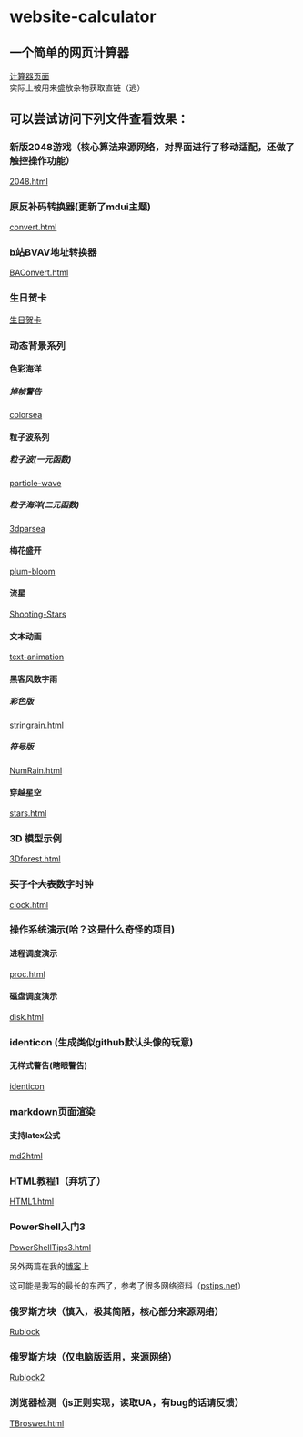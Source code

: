 # website-calculator

## 一个简单的网页计算器

[计算器页面](https://www.lollipopnougat.top/website-calculator/)
<br/>
实际上被用来盛放杂物获取直链（逃）
<br/>

## 可以尝试访问下列文件查看效果：

### 新版2048游戏（核心算法来源网络，对界面进行了移动适配，还做了触控操作功能）

[2048.html](https://www.lollipopnougat.top/website-calculator/html/2048neo.html)

### 原反补码转换器(更新了mdui主题)

[convert.html](https://www.lollipopnougat.top/website-calculator/html/convert.html)

### b站BVAV地址转换器

[BAConvert.html](https://www.lollipopnougat.top/website-calculator/html/BAConvert.html)

### 生日贺卡

[生日贺卡](https://www.lollipopnougat.top/website-calculator/html/Birthday/index.html)

### 动态背景系列

#### 色彩海洋

##### 掉帧警告

[colorsea](https://www.lollipopnougat.top/website-calculator/html/colorsea/index.html)

#### 粒子波系列

##### 粒子波(一元函数)

[particle-wave](https://www.lollipopnougat.top/website-calculator/html/particle-wave/index.html)

##### 粒子海洋(二元函数)

[3dparsea](https://www.lollipopnougat.top/website-calculator/html/3dparsea.html)

#### 梅花盛开

[plum-bloom](https://www.lollipopnougat.top/website-calculator/html/plum-bloom/index.html)

#### 流星

[Shooting-Stars](https://www.lollipopnougat.top/website-calculator/html/Shooting-Stars/index.html)

#### 文本动画

[text-animation](https://www.lollipopnougat.top/website-calculator/html/text-animation/index.html)

#### 黑客风数字雨

##### 彩色版

[stringrain.html](https://www.lollipopnougat.top/website-calculator/html/stringrain.html)

##### 符号版

[NumRain.html](https://www.lollipopnougat.top/website-calculator/html/NumRain.html)

#### 穿越星空

[stars.html](https://www.lollipopnougat.top/website-calculator/html/stars.html)

### 3D 模型示例

[3Dforest.html](https://www.lollipopnougat.top/website-calculator/html/3Dforest.html)

### ~~买了个大表~~数字时钟

[clock.html](https://www.lollipopnougat.top/website-calculator/html/clock.html)

### 操作系统演示(哈？这是什么奇怪的项目)

#### 进程调度演示

[proc.html](https://www.lollipopnougat.top/website-calculator/html/proc.html)

#### 磁盘调度演示

[disk.html](https://www.lollipopnougat.top/website-calculator/html/disk.html)

### identicon (生成类似github默认头像的玩意)

#### 无样式警告(瞎眼警告)

[identicon](https://www.lollipopnougat.top/website-calculator/html/identicon.html)

### markdown页面渲染

#### 支持latex公式

[md2html](https://www.lollipopnougat.top/website-calculator/html/md2html/index.html)

### HTML教程1（弃坑了）

[HTML1.html](https://www.lollipopnougat.top/website-calculator/html/HTML1.html)

### PowerShell入门3

[PowerShellTips3.html](https://www.lollipopnougat.top/website-calculator/html/PowerShellTips3.html)

另外两篇在我的[博客](https://www.lollipopnougat.top)上

这可能是我写的最长的东西了，参考了很多网络资料（[pstips.net](https://www.pstips.net/)）

### 俄罗斯方块（慎入，极其简陋，核心部分来源网络）

[Rublock](https://www.lollipopnougat.top/website-calculator/html/Rublock.html)

### 俄罗斯方块（仅电脑版适用，来源网络）

[Rublock2](https://www.lollipopnougat.top/website-calculator/html/Rublock2.html)

### 浏览器检测（js正则实现，读取UA，有bug的话请反馈）

[TBroswer.html](https://www.lollipopnougat.top/website-calculator/html/TBroswer.html)
